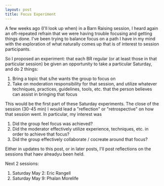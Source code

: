 ```yaml
---
layout: post
title: Focus Experiment
---
```


A few weeks ago (I'll look up when) in a Barn Raising session, I heard
again an oft-repeated refrain that we were having trouble focusing and
getting things done. I've been trying to balance focus on a path I
have in my mind with the exploration of what naturally comes up that
is of interest to session participants.

So I proposed an experiment: that each BR regular (or at least those
in that particular session) be given an opportunity to take a
particular Saturday, and do 2 things:
1. Bring a topic that s/he wants the group to focus on
1. Take on moderation responsibility for that session, and utilize
whatever techniques, practices, guidelines, tools, etc. that the
person believes can assist in bringing that focus

This would be the first part of these Saturday experiments. The close
of the session (30-45 min) I would lead a "reflection" or
"retrospective" on how that session went. In particular, my interest
was
1. Did the group feel focus was achieved?
1. Did the moderator effectively utilize experience, techniques,
etc. in order to achieve that focus?
1. Did the group effectively collaborate / cocreate around that focus?

Either in updates to this post, or in later posts, I'll post reflections on the sessions that haev alreadyu been held.

Next 2 sessions:
1. Saturday May 2: Eric Rangell
2. Saturday May 9: Phalan Morelife